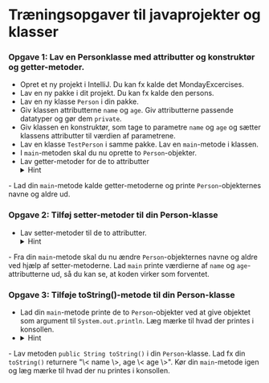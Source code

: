 # Træningsopgaver til javaprojekter og klasser

### Opgave 1: Lav en Personklasse med attributter og konstruktør og getter-metoder. 
- Opret et ny projekt i IntelliJ. Du kan fx kalde det MondayExcercises.
- Lav en ny pakke i dit projekt. Du kan fx kalde den persons.
- Lav en ny klasse <code>Person</code> i din pakke.
- Giv klassen attributterne <code>name</code> og <code>age</code>. Giv attributterne passende datatyper og gør dem <code>private</code>.
- Giv klassen en konstruktør, som tage to parametre <code>name</code> og <code>age</code> og sætter klassens attributter til værdien af parametrene.
- Lav en klasse <code>TestPerson</code> i samme pakke. Lav en <code>main</code>-metode i klassen.
- I <code>main</code>-metoden skal du nu oprette to <code>Person</code>-objekter.
- Lav getter-metoder for de to attributter
  <details>
  <summary>Hint</summary>
  <p><code>public String getName()</code></p>
  <p><code>public int getAge()</code></p>
</details>
- Lad din <code>main</code>-metode kalde getter-metoderne og printe <code>Person</code>-objekternes navne og aldre ud. 

### Opgave 2: Tilføj setter-metoder til din Person-klasse
- Lav setter-metoder til de to attributter. 
  <details>
  <summary>Hint</summary>
  <p><code>public void setName(String name)</code></p>
  <p><code>public void setAge(int age)</code></p>
</details>
- Fra din <code>main</code>-metode skal du nu ændre <code>Person</code>-objekternes navne og aldre ved hjælp af setter-metoderne. Lad <code>main</code> printe værdierne af <code>name</code> og <code>age</code>-attributterne ud, så du kan se, at koden virker som forventet.

### Opgave 3: Tilføje toString()-metode til din Person-klasse
- Lad din <code>main</code>-metode printe de to <code>Person</code>-objekter ved at give objektet som argument til <code>System.out.println</code>. Læg mærke til hvad der printes i konsollen. 
- <details>
  <summary>Hint</summary> 
  <p>Fx: <code>System.out.println(p1)</code></p>
</details>
- Lav metoden <code>public String toString()</code> i din <code>Person</code>-klasse. Lad fx din <code>toString()</code> returnere "\< name \>, age \< age \>". Kør din <code>main</code>-metode igen og læg mærke til hvad der nu printes i konsollen. 

